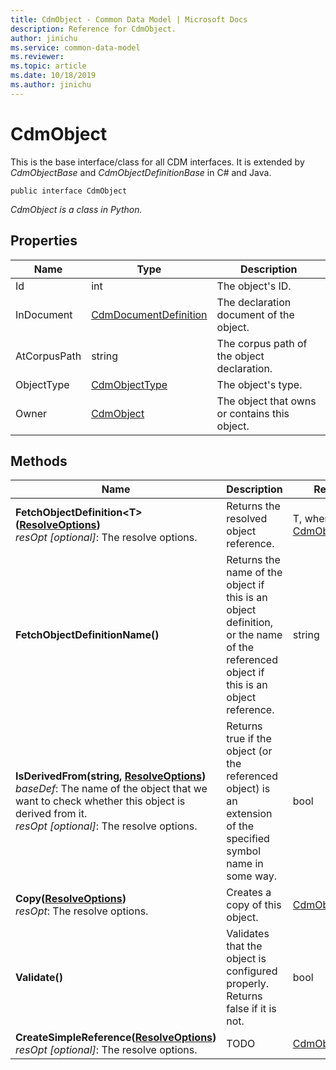 ```yaml
---
title: CdmObject - Common Data Model | Microsoft Docs
description: Reference for CdmObject.
author: jinichu
ms.service: common-data-model
ms.reviewer: 
ms.topic: article
ms.date: 10/18/2019
ms.author: jinichu
---
```


# CdmObject

This is the base interface/class for all CDM interfaces. It is extended by *CdmObjectBase* and *CdmObjectDefinitionBase* in C# and Java.

```
public interface CdmObject
```
*CdmObject is a class in Python.*

## Properties
|Name|Type|Description|
|---|---|---|
|Id|int|The object's ID.|
|InDocument|[CdmDocumentDefinition](document.md)|The declaration document of the object.|
|AtCorpusPath|string|The corpus path of the object declaration.|
|ObjectType|[CdmObjectType](objecttype.md)|The object's type.|
|Owner|[CdmObject](cdmobject.md)|The object that owns or contains this object.|

## Methods
|Name|Description|Return Type|
|---|---|---|
|**FetchObjectDefinition\<T>([ResolveOptions](../utilities/resolveoptions.md))**<br/>*resOpt [optional]*: The resolve options.|Returns the resolved object reference.|T, where T : [CdmObjectDefinition](cdmobjectdefinition.md)|
|**FetchObjectDefinitionName()**|Returns the name of the object if this is an object definition, or the name of the referenced object if this is an object reference.|string|
|**IsDerivedFrom(string, [ResolveOptions](../utilities/resolveoptions.md))**<br/>*baseDef*: The name of the object that we want to check whether this object is derived from it.<br/>*resOpt [optional]*: The resolve options.|Returns true if the object (or the referenced object) is an extension of the specified symbol name in some way.|bool|
|**Copy([ResolveOptions](../utilities/resolveoptions.md))**<br/>*resOpt*: The resolve options.|Creates a copy of this object.|[CdmObject](cdmobject.md)|
|**Validate()**|Validates that the object is configured properly. Returns false if it is not.|bool|
|**CreateSimpleReference([ResolveOptions](../utilities/resolveoptions.md))**<br/>*resOpt [optional]*: The resolve options.|TODO|[CdmObjectReference](cdmobjectreference.md)|

